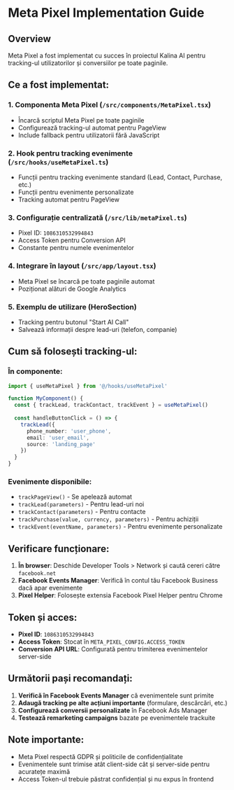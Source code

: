 # Meta Pixel Implementation Guide

## Overview
Meta Pixel a fost implementat cu succes în proiectul Kalina AI pentru tracking-ul utilizatorilor și conversiilor pe toate paginile.

## Ce a fost implementat:

### 1. Componenta Meta Pixel (`/src/components/MetaPixel.tsx`)
- Încarcă scriptul Meta Pixel pe toate paginile
- Configurează tracking-ul automat pentru PageView
- Include fallback pentru utilizatorii fără JavaScript

### 2. Hook pentru tracking evenimente (`/src/hooks/useMetaPixel.ts`)
- Funcții pentru tracking evenimente standard (Lead, Contact, Purchase, etc.)
- Funcții pentru evenimente personalizate
- Tracking automat pentru PageView

### 3. Configurație centralizată (`/src/lib/metaPixel.ts`)
- Pixel ID: `1086310532994843`
- Access Token pentru Conversion API
- Constante pentru numele evenimentelor

### 4. Integrare în layout (`/src/app/layout.tsx`)
- Meta Pixel se încarcă pe toate paginile automat
- Poziționat alături de Google Analytics

### 5. Exemplu de utilizare (HeroSection)
- Tracking pentru butonul "Start AI Call"
- Salvează informații despre lead-uri (telefon, companie)

## Cum să folosești tracking-ul:

### În componente:
```typescript
import { useMetaPixel } from '@/hooks/useMetaPixel'

function MyComponent() {
  const { trackLead, trackContact, trackEvent } = useMetaPixel()
  
  const handleButtonClick = () => {
    trackLead({
      phone_number: 'user_phone',
      email: 'user_email',
      source: 'landing_page'
    })
  }
}
```

### Evenimente disponibile:
- `trackPageView()` - Se apelează automat
- `trackLead(parameters)` - Pentru lead-uri noi
- `trackContact(parameters)` - Pentru contacte
- `trackPurchase(value, currency, parameters)` - Pentru achiziții
- `trackEvent(eventName, parameters)` - Pentru evenimente personalizate

## Verificare funcționare:

1. **În browser**: Deschide Developer Tools > Network și caută cereri către `facebook.net`
2. **Facebook Events Manager**: Verifică în contul tău Facebook Business dacă apar evenimente
3. **Pixel Helper**: Folosește extensia Facebook Pixel Helper pentru Chrome

## Token și acces:
- **Pixel ID**: `1086310532994843`
- **Access Token**: Stocat în `META_PIXEL_CONFIG.ACCESS_TOKEN`
- **Conversion API URL**: Configurată pentru trimiterea evenimentelor server-side

## Următorii pași recomandați:

1. **Verifică în Facebook Events Manager** că evenimentele sunt primite
2. **Adaugă tracking pe alte acțiuni importante** (formulare, descărcări, etc.)
3. **Configurează conversii personalizate** în Facebook Ads Manager
4. **Testează remarketing campaigns** bazate pe evenimentele trackuite

## Note importante:
- Meta Pixel respectă GDPR și politicile de confidențialitate
- Evenimentele sunt trimise atât client-side cât și server-side pentru acuratețe maximă
- Access Token-ul trebuie păstrat confidențial și nu expus în frontend

